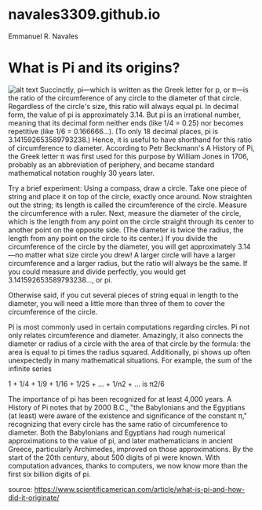 # navales3309.github.io
Emmanuel R. Navales
# What is Pi and its origins?
![alt text](https://static.scientificamerican.com/sciam/cache/file/136B824E-D306-4855-AF5EC22E68ACC4D8_source.jpg?w=1200)
Succinctly, pi—which is written as the Greek letter for p, or π—is the ratio of the circumference of any circle to the diameter of that circle. Regardless of the circle's size, this ratio will always equal pi. In decimal form, the value of pi is approximately 3.14. But pi is an irrational number, meaning that its decimal form neither ends (like 1/4 = 0.25) nor becomes repetitive (like 1/6 = 0.166666...). (To only 18 decimal places, pi is 3.141592653589793238.) Hence, it is useful to have shorthand for this ratio of circumference to diameter. According to Petr Beckmann's A History of Pi, the Greek letter π was first used for this purpose by William Jones in 1706, probably as an abbreviation of periphery, and became standard mathematical notation roughly 30 years later.

Try a brief experiment: Using a compass, draw a circle. Take one piece of string and place it on top of the circle, exactly once around. Now straighten out the string; its length is called the circumference of the circle. Measure the circumference with a ruler. Next, measure the diameter of the circle, which is the length from any point on the circle straight through its center to another point on the opposite side. (The diameter is twice the radius, the length from any point on the circle to its center.) If you divide the circumference of the circle by the diameter, you will get approximately 3.14—no matter what size circle you drew! A larger circle will have a larger circumference and a larger radius, but the ratio will always be the same. If you could measure and divide perfectly, you would get 3.141592653589793238..., or pi.

Otherwise said, if you cut several pieces of string equal in length to the diameter, you will need a little more than three of them to cover the circumference of the circle.

Pi is most commonly used in certain computations regarding circles. Pi not only relates circumference and diameter. Amazingly, it also connects the diameter or radius of a circle with the area of that circle by the formula: the area is equal to pi times the radius squared. Additionally, pi shows up often unexpectedly in many mathematical situations. For example, the sum of the infinite series

1 + 1/4 + 1/9 + 1/16 + 1/25 + ... + 1/n2 + ... is π2/6

The importance of pi has been recognized for at least 4,000 years. A History of Pi notes that by 2000 B.C., "the Babylonians and the Egyptians (at least) were aware of the existence and significance of the constant π," recognizing that every circle has the same ratio of circumference to diameter. Both the Babylonians and Egyptians had rough numerical approximations to the value of pi, and later mathematicians in ancient Greece, particularly Archimedes, improved on those approximations. By the start of the 20th century, about 500 digits of pi were known. With computation advances, thanks to computers, we now know more than the first six billion digits of pi.

source: https://www.scientificamerican.com/article/what-is-pi-and-how-did-it-originate/

